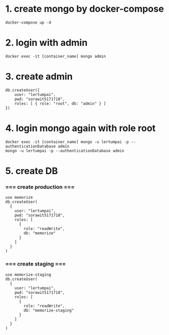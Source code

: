 # 1. create mongo by docker-compose
```
docker-compose up -d
```

# 2. login with admin
```
docker exec -it [container_name] mongo admin
```

# 3. create admin
```
db.createUser({
    user: "lertumpai",
    pwd: "sorawit5171718",
    roles: [ { role: "root", db: "admin" } ]
})
```

# 4. login mongo again with role root
```
docker exec -it [container_name] mongo -u lertumpai -p --authenticationDatabase admin
mongo -u lertumpai -p --authenticationDatabase admin
```

# 5. create DB
### === create production ===
```
use memorize
db.createUser(
  {
    user: "lertumpai",
    pwd: "sorawit5171718",
    roles: [
      {
        role: "readWrite",
        db: "memorize"
      }
    ]
  }
)
```
### === create staging ===
```
use memorize-staging
db.createUser(
  {
    user: "lertumpai",
    pwd: "sorawit5171718",
    roles: [
      {
        role: "readWrite",
        db: "memorize-staging"
      }
    ]
  }
)
```
